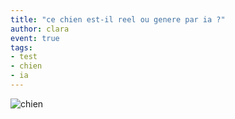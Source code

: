 ```yaml
---
title: "ce chien est-il reel ou genere par ia ?"
author: clara
event: true
tags:
- test
- chien
- ia
---
```

![chien](chien.png)
